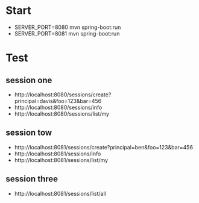 # Start
- SERVER_PORT=8080 mvn spring-boot:run
- SERVER_PORT=8081 mvn spring-boot:run

# Test
## session one
- http://localhost:8080/sessions/create?principal=davis&foo=123&bar=456
- http://localhost:8080/sessions/info
- http://localhost:8080/sessions/list/my

## session tow
- http://localhost:8081/sessions/create?principal=ben&foo=123&bar=456
- http://localhost:8081/sessions/info
- http://localhost:8081/sessions/list/my

## session three
- http://localhost:8081/sessions/list/all